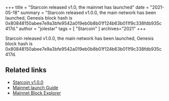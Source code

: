 +++
title = "Starcoin released v1.0, the mainnet has launched"
date = "2021-05-18"
summary = "Starcoin released v1.0.0, the main network has been launched, Genesis block hash is 0x80848150abee7e9a3bfe9542a019eb0b8b01f124b63b011f9c338fdb935c417d."
author = "jolestar"
tags = [
    "Starcoin"
]
archives="2021"
+++

Starcoin released v1.0.0, the main network has been launched, Genesis block hash is 0x80848150abee7e9a3bfe9542a019eb0b8b01f124b63b011f9c338fdb935c417d.


## Related links

* [Starcoin v1.0.0](https://github.com/starcoinorg/starcoin/releases/tag/v1.0.0)
* [Mainnet launch Guide](https://github.com/starcoinorg/starcoin/discussions/2506)
* [Mainnet Block Explorer](https://stcscan.io/main)
